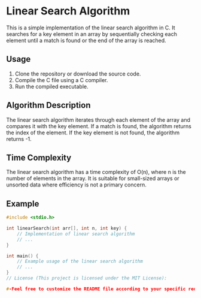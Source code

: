 # Linear Search Algorithm

This is a simple implementation of the linear search algorithm in C. It searches for a key element in an array by sequentially checking each element until a match is found or the end of the array is reached.

## Usage

1. Clone the repository or download the source code.
2. Compile the C file using a C compiler.
3. Run the compiled executable.

## Algorithm Description

The linear search algorithm iterates through each element of the array and compares it with the key element. If a match is found, the algorithm returns the index of the element. If the key element is not found, the algorithm returns -1.

## Time Complexity

The linear search algorithm has a time complexity of O(n), where n is the number of elements in the array. It is suitable for small-sized arrays or unsorted data where efficiency is not a primary concern.

## Example

```c
#include <stdio.h>

int linearSearch(int arr[], int n, int key) {
    // Implementation of linear search algorithm
    // ...
}

int main() {
    // Example usage of the linear search algorithm
    // ...
}
// License (This project is licensed under the MIT License):

#-Feel free to customize the README file according to your specific requirements and project structure.
